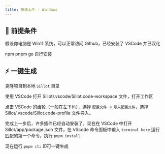 ```yaml
---
title: 快速上手 - Windows
---
```

## 🚩 前提条件

假设你电脑是 Win11 系统，可以正常访问 Github，已经安装了 VSCode 并已汉化

npm pnpm go 自行安装

## ⚡ 一键生成

克隆项目到本地 `Sillot` 目录

使用 VSCode 打开 Sillot/.vscode/Sillot.code-workspace 文件，打开工作区

点击 VSCode 的齿轮（一般在左下角），选择 `配置文件` -> `导入配置文件`，选择 Sillot/.vscode/Sillot.code-profile 文件导入。

完成上一步后，许多插件已经自动安装了，现在在 VSCode 中打开 Sillot/app/package.json 文件，在 VScode 命令面板中输入 `terminal here` 运行匹配的第一个命令，执行 `pnpm install`

现在运行 `pnpm cli` 即可一键生成
